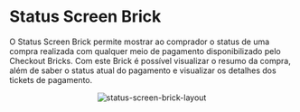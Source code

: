 # Status Screen Brick 

O Status Screen Brick permite mostrar ao comprador o status de uma compra realizada com qualquer meio de pagamento disponibilizado pelo Checkout Bricks. Com este Brick é possível visualizar o resumo da compra, além de saber o status atual do pagamento e visualizar os detalhes dos tickets de pagamento.

<center>

![status-screen-brick-layout](checkout-bricks/status-screen-brick-layout-pt.gif)

</center>